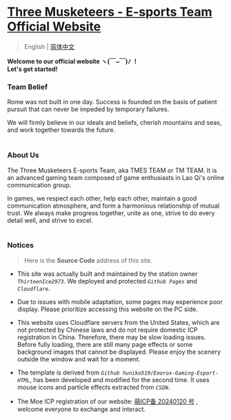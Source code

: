 # [ Three Musketeers - E-sports Team Official Website ](https://tmes.eu.org/)

> English | [简体中文](README_CN.md) <br>

<b>Welcome to our official website ヽ(￣⌣￣)ﾉ ！
<br>Let's get started! <br></b>

### Team Belief
Rome was not built in one day. Success is founded on the basis of patient pursuit that can never be impeded by temporary failures. <br><p></p>We will firmly believe in our ideals and beliefs, cherish mountains and seas, and work together towards the future.<br><br>


### About Us
The Three Musketeers E-sports Team, aka TMES TEAM or TM TEAM. It is an advanced gaming team composed of game enthusiasts in Lao Qi's online communication group.<br><p></p>In games, we respect each other, help each other, maintain a good communication atmosphere, and form a harmonious relationship of mutual trust. We always make progress together, unite as one, strive to do every detail well, and strive to excel.<br><br>


### Notices
> Here is the <b>Source Code</b> address of this site.  <br>
- This site was actually built and maintained by the station owner <i>`ThirteenIce2973`</i>. We deployed and protected <i>`Github Pages`</i> and <i>`Cloudflare`</i>.

- Due to issues with mobile adaptation, some pages may experience poor display. Please prioritize accessing this website on the PC side.

- This website uses Cloudflare servers from the United States, which are not protected by Chinese laws and do not require domestic ICP registration in China. Therefore, there may be slow loading issues. Before fully loading, there are still many page effects or some background images that cannot be displayed. Please enjoy the scenery outside the window and wait for a moment.

- The template is derived from <i>`Github huniko519/Eoorox-Gaming-Esport-HTML`</i>, has been developed and modified for the second time. It uses mouse icons and particle effects extracted from <i>`CSDN`</i>.<br>

- The Moe ICP registration of our website: [萌ICP备 20240120 号](https://icp.gov.moe/?keyword=20240120) , welcome everyone to exchange and interact.


